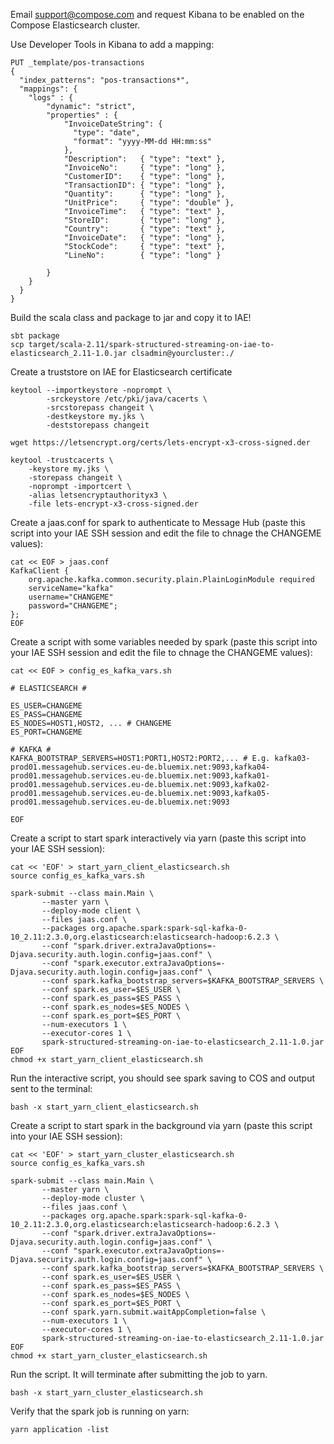 Email support@compose.com and request Kibana to be enabled on the Compose Elasticsearch cluster.

Use Developer Tools in Kibana to add a mapping:

```
PUT _template/pos-transactions
{
  "index_patterns": "pos-transactions*",
  "mappings": {
    "logs" : {
        "dynamic": "strict",
        "properties" : {
            "InvoiceDateString": {
              "type": "date",
              "format": "yyyy-MM-dd HH:mm:ss"
            },
            "Description":   { "type": "text" },
            "InvoiceNo":     { "type": "long" },
            "CustomerID":    { "type": "long" },
            "TransactionID": { "type": "long" },
            "Quantity":      { "type": "long" },
            "UnitPrice":     { "type": "double" },
            "InvoiceTime":   { "type": "text" },
            "StoreID":       { "type": "long" },
            "Country":       { "type": "text" },
            "InvoiceDate":   { "type": "long" },
            "StockCode":     { "type": "text" },
            "LineNo":        { "type": "long" }
            
        }
    }
  }
}
```

Build the scala class and package to jar and copy it to IAE!

```
sbt package
scp target/scala-2.11/spark-structured-streaming-on-iae-to-elasticsearch_2.11-1.0.jar clsadmin@yourcluster:./
```

Create a truststore on IAE for Elasticsearch certificate

```
keytool --importkeystore -noprompt \
        -srckeystore /etc/pki/java/cacerts \
        -srcstorepass changeit \
        -destkeystore my.jks \
        -deststorepass changeit
        
wget https://letsencrypt.org/certs/lets-encrypt-x3-cross-signed.der  

keytool -trustcacerts \
    -keystore my.jks \
    -storepass changeit \
    -noprompt -importcert \
    -alias letsencryptauthorityx3 \
    -file lets-encrypt-x3-cross-signed.der  

```

Create a jaas.conf for spark to authenticate to Message Hub (paste this script into your IAE SSH session and edit the file to chnage the CHANGEME values):

```
cat << EOF > jaas.conf
KafkaClient {
    org.apache.kafka.common.security.plain.PlainLoginModule required
    serviceName="kafka"
    username="CHANGEME"
    password="CHANGEME";
};
EOF
```

Create a script with some variables needed by spark (paste this script into your IAE SSH session and edit the file to chnage the CHANGEME values):

```
cat << EOF > config_es_kafka_vars.sh

# ELASTICSEARCH #

ES_USER=CHANGEME
ES_PASS=CHANGEME
ES_NODES=HOST1,HOST2, ... # CHANGEME
ES_PORT=CHANGEME

# KAFKA #
KAFKA_BOOTSTRAP_SERVERS=HOST1:PORT1,HOST2:PORT2,... # E.g. kafka03-prod01.messagehub.services.eu-de.bluemix.net:9093,kafka04-prod01.messagehub.services.eu-de.bluemix.net:9093,kafka01-prod01.messagehub.services.eu-de.bluemix.net:9093,kafka02-prod01.messagehub.services.eu-de.bluemix.net:9093,kafka05-prod01.messagehub.services.eu-de.bluemix.net:9093

EOF
```

Create a script to start spark interactively via yarn (paste this script into your IAE SSH session):

```
cat << 'EOF' > start_yarn_client_elasticsearch.sh
source config_es_kafka_vars.sh

spark-submit --class main.Main \
       --master yarn \
       --deploy-mode client \
       --files jaas.conf \
       --packages org.apache.spark:spark-sql-kafka-0-10_2.11:2.3.0,org.elasticsearch:elasticsearch-hadoop:6.2.3 \
       --conf "spark.driver.extraJavaOptions=-Djava.security.auth.login.config=jaas.conf" \
       --conf "spark.executor.extraJavaOptions=-Djava.security.auth.login.config=jaas.conf" \
       --conf spark.kafka_bootstrap_servers=$KAFKA_BOOTSTRAP_SERVERS \
       --conf spark.es_user=$ES_USER \
       --conf spark.es_pass=$ES_PASS \
       --conf spark.es_nodes=$ES_NODES \
       --conf spark.es_port=$ES_PORT \
       --num-executors 1 \
       --executor-cores 1 \
       spark-structured-streaming-on-iae-to-elasticsearch_2.11-1.0.jar
EOF
chmod +x start_yarn_client_elasticsearch.sh
```

Run the interactive script, you should see spark saving to COS and output sent to the terminal:

```
bash -x start_yarn_client_elasticsearch.sh
```

Create a script to start spark in the background via yarn (paste this script into your IAE SSH session):

```
cat << 'EOF' > start_yarn_cluster_elasticsearch.sh
source config_es_kafka_vars.sh

spark-submit --class main.Main \
       --master yarn \
       --deploy-mode cluster \
       --files jaas.conf \
       --packages org.apache.spark:spark-sql-kafka-0-10_2.11:2.3.0,org.elasticsearch:elasticsearch-hadoop:6.2.3 \
       --conf "spark.driver.extraJavaOptions=-Djava.security.auth.login.config=jaas.conf" \
       --conf "spark.executor.extraJavaOptions=-Djava.security.auth.login.config=jaas.conf" \
       --conf spark.kafka_bootstrap_servers=$KAFKA_BOOTSTRAP_SERVERS \
       --conf spark.es_user=$ES_USER \
       --conf spark.es_pass=$ES_PASS \
       --conf spark.es_nodes=$ES_NODES \
       --conf spark.es_port=$ES_PORT \
       --conf spark.yarn.submit.waitAppCompletion=false \
       --num-executors 1 \
       --executor-cores 1 \
       spark-structured-streaming-on-iae-to-elasticsearch_2.11-1.0.jar
EOF
chmod +x start_yarn_cluster_elasticsearch.sh
```

Run the script. It will terminate after submitting the job to yarn.

```
bash -x start_yarn_cluster_elasticsearch.sh
```

Verify that the spark job is running on yarn:

```
yarn application -list
```
